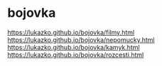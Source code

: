 # bojovka
https://lukazko.github.io/bojovka/filmy.html
https://lukazko.github.io/bojovka/nepomucky.html
https://lukazko.github.io/bojovka/kamyk.html
https://lukazko.github.io/bojovka/rozcesti.html
